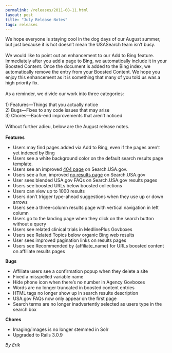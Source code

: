 ```yaml
---
permalink: /releases/2011-08-11.html
layout: post
title: "July Release Notes"
tags: releases
---
```

<p><span id="internal-source-marker_0.1385581713595272">We  hope everyone is staying cool in the dog days of our August summer, but  just because it is hot doesn’t mean the USASearch team isn&#8217;t busy. </span><br/><span> </span><br/><span>We  would like to point out an enhancement to our Add to Bing feature.  Immediately after you add a page to Bing, we automatically include it in  your Boosted Content. Once the document is added to the Bing index, we  automatically remove the entry from your Boosted Content. We hope you  enjoy this enhancement as it is something that many of you told us was a  high priority fix.</span><br/><span> </span><br/><span>As a reminder, we divide our work into three categories:</span><br/><span> </span><br/><span>1) Features—Things that you actually notice</span><br/><span>2) Bugs—Fixes to any code issues that may arise</span><br/><span>3) Chores—Back-end improvements that aren’t noticed</span><br/><span> </span><br/><span>Without further adieu, below are the August release notes.</span><br/><span></span><br/><strong><span>Features </span></strong></p>
<ul><li><span>Users may find pages added via Add to Bing, even if the pages aren&#8217;t yet indexed by Bing</span></li>
<li><span>Users see a white background color on the default search results page template. </span></li>
<li><span>Users see an improved </span><a href="http://search.usa.gov/thispagedoesnotexist"><span>404 page</span></a><span> on Search.USA.gov. </span></li>
<li><span>Users see a fun, improved </span><a href="http://search.usa.gov/search?query=thisisapagewithnoresults"><span>no results page</span></a><span> on Search.USA.gov</span></li>
<li><span>User sees blended USA.gov FAQs on Search.USA.gov results pages</span></li>
<li><span>Users see boosted URLs below boosted collections</span></li>
<li><span>Users can view up to 1000 results</span></li>
<li><span>Users don’t trigger type-ahead suggestions when they use up or down arrows</span></li>
<li><span>Users see a three-column results page with vertical navigation in left column</span></li>
<li><span>Users go to the landing page when they click on the search button without a query </span></li>
<li><span>Users see related clinical trials in MedlinePlus Govboxes</span></li>
<li><span>Users see Related Topics below organic Bing web results</span></li>
<li><span>User sees improved pagination links on results pages</span></li>
<li><span>Users see Recommended by {affiliate_name} for URLs boosted content on affiliate results pages </span></li>
</ul><p><span></span><strong><span>Bugs </span></strong></p>
<ul><li><span>Affiliate users see a confirmation popup when they delete a site</span></li>
<li><span>Fixed a misspelled variable name</span></li>
<li><span>Hide phone icon when there&#8217;s no number in Agency Govboxes</span></li>
<li><span>Words are no longer truncated in boosted content entries</span></li>
<li><span>HTML tags no longer show up in search results description</span></li>
<li><span>USA.gov FAQs now only appear on the first page</span></li>
<li><span>Search terms are no longer inadvertently selected as users type in the search box</span></li>
</ul><p><strong><span>Chores</span></strong></p>
<ul><li><span>Imaging/images is no longer stemmed in Solr</span></li>
<li><span>Upgraded to Rails 3.0.9</span></li>
</ul><p><span></span></p>
<p><em>By Erik</em></p>
